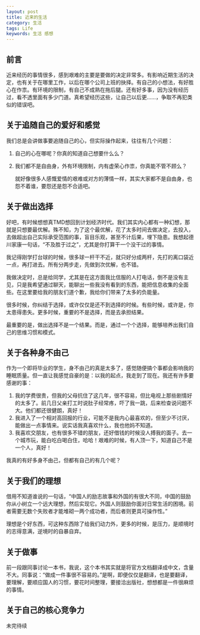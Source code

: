 ```yaml
---
layout: post
title: 近来的生活
category: 生活
tags: Life
keywords: 生活 感想
---
```


## 前言 ##

近来经历的事情很多，感到艰难的主要是要做的决定非常多。有影响近期生活的决定，也有关于在哪里工作，以后在哪个公司上班的抉择。有自己的小想法，有好胜心在作祟。有环境的限制，有自己不成熟在拖后腿。还有好多事，因为没有经历过，看不透里面有多少门道。真希望经历这些，让自己以后更……，争取不再犯类似的错误吧。

## 关于追随自己的爱好和感觉 ##

我们总是会讲做事要追随自己的心，但实际操作起来，往往有几个问题：

1. 自己的心在哪呢？你真的知道自己想要什么么？
2. 我们都不是自由身，外有环境限制，内有虚荣心作祟，你真能不管不顾么？
    
    就好像很多人感慨爱情的艰难或对方的薄情一样，其实大家都不是自由身，也怨不着谁，要怨还是怨不合适吧。
    
## 关于做出选择 ##

好吧，有时候想想真TMD想回到计划经济时代。我们其实内心都有一种幻想，那就是只想要最优解。殊不知，为了这个最优解，花了太多时间去做决定，去投入，去做超出自己实际承受范围的事，盲目乐观，甚至不计后果，埋下隐患。我想起德川家康一句话，“不及胜于过之”，尤其是你打算干一个没干过的事情。 


我记得刚学打台球的时候，很多球一杆干不近，就只好分成两杆，先打的离口袋近一点，再打进去。所有分两步走，先做到次优解，也不错。

我做决定时，总是给同学，尤其是在这方面我比信服的人打电话，倒不是没有主见，只是我希望通过聊天，能聊出一些我没有看到的东西，能把信息收集的全面些。在这里要给我的朋友们道个歉，我给你们带来了太多的负能量。

很多时候，你纠结于选择，或许仅仅是还不到选择的时候。有些时候，或许是，你太患得患失。更多时候，重要的不是选择，而是去承担结果。

最重要的是，做出选择不是一个结果。而是，通过一个个选择，能够培养出我们自己的思维习惯和模式。

## 关于各种身不由己 ##

作为一个即将毕业的学生，身不由己的真是太多了，感觉随便搞个事都会影响我的睡眠质量。但一直让我感觉自豪的是：以我的起点，我走到了现在。我还有许多要感谢的事：

1. 我的学费很贵，但我的父母抗住了这几年，很不容易，但比电视上那些剧情好的太多了。前几日父亲打工时说肚子经常疼，吓了我一跳，后来检查说问题不大。他们都还很健朗，真好！
2. 我进入了一个相对高回报的行业，可能不是我内心最喜欢的，但至少不讨厌，能做出一点事情来。说实话我真喜欢什么，我也他妈不知道。
3. 我喜欢交朋友，也有很多不错的朋友，还好借钱的时候没人搏我的面子。去一个城市玩，能白吃白喝白住，哈哈！艰难的时候，有人顶一下，知道自己不是一个人，真好！

我真的有好多身不由己，但都有自己的有几个呢？

## 关于我们的理想 ##

借用不知道谁说的一句话，“中国人的励志故事和外国的有很大不同，中国的鼓励你从小树立一个远大理想，然后实现它。外国人则鼓励你面对日常生活的困境。前者需要无数个失败者才能堆砌一两个成功者，而后者则更具可操作性。”

理想是个好东西，可这种东西除了给我们动力外，更多的时候，是压力，是顺境时的志得意满，逆境时的自暴自弃。

## 关于做事 ##

前一段跟同事讨论一本书，我说，这个本书其实就是将官方文档翻译成中文，含量不大。同事说：“做成一件事很不容易的。”是啊，即便仅仅是翻译，也是要翻译，要理解，要顺应国人的习惯，要花时间整理，要接洽出版社，想想都是一件很麻烦的事情。



## 关于自己的核心竞争力 ##

未完待续